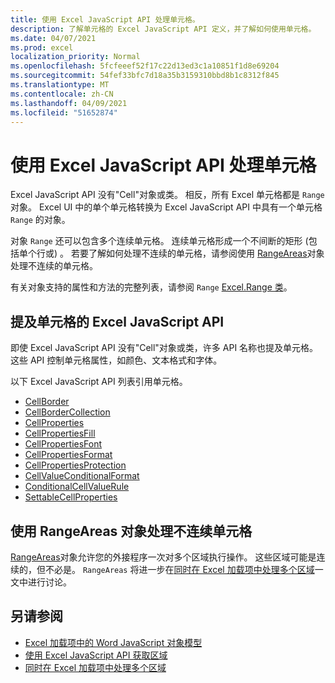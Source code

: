 ```yaml
---
title: 使用 Excel JavaScript API 处理单元格。
description: 了解单元格的 Excel JavaScript API 定义，并了解如何使用单元格。
ms.date: 04/07/2021
ms.prod: excel
localization_priority: Normal
ms.openlocfilehash: 5fcfeeef52f17c22d13ed3c1a10851f1d8e69204
ms.sourcegitcommit: 54fef33bfc7d18a35b3159310bbd8b1c8312f845
ms.translationtype: MT
ms.contentlocale: zh-CN
ms.lasthandoff: 04/09/2021
ms.locfileid: "51652874"
---
```

# <a name="work-with-cells-using-the-excel-javascript-api"></a>使用 Excel JavaScript API 处理单元格

Excel JavaScript API 没有"Cell"对象或类。 相反，所有 Excel 单元格都是 `Range` 对象。 Excel UI 中的单个单元格转换为 Excel JavaScript API 中具有一个单元格 `Range` 的对象。

对象 `Range` 还可以包含多个连续单元格。 连续单元格形成一个不间断的矩形 (包括单个行或) 。 若要了解如何处理不连续的单元格，请参阅使用 [RangeAreas](#work-with-discontiguous-cells-using-the-rangeareas-object)对象处理不连续的单元格。

有关对象支持的属性和方法的完整列表，请参阅 `Range` [Excel.Range 类](/javascript/api/excel/excel.range)。

## <a name="excel-javascript-apis-that-mention-cells"></a>提及单元格的 Excel JavaScript API

即使 Excel JavaScript API 没有"Cell"对象或类，许多 API 名称也提及单元格。 这些 API 控制单元格属性，如颜色、文本格式和字体。

以下 Excel JavaScript API 列表引用单元格。

- [CellBorder](/javascript/api/excel/excel.cellborder)
- [CellBorderCollection](/javascript/api/excel/excel.cellbordercollection)
- [CellProperties](/javascript/api/excel/excel.cellproperties)
- [CellPropertiesFill](/javascript/api/excel/excel.cellpropertiesfill)
- [CellPropertiesFont](/javascript/api/excel/excel.cellpropertiesfont)
- [CellPropertiesFormat](/javascript/api/excel/excel.cellpropertiesformat)
- [CellPropertiesProtection](/javascript/api/excel/excel.cellpropertiesprotection)
- [CellValueConditionalFormat](/javascript/api/excel/excel.cellvalueconditionalformat)
- [ConditionalCellValueRule](/javascript/api/excel/excel.conditionalcellvaluerule)
- [SettableCellProperties](/javascript/api/excel/excel.settablecellproperties)

## <a name="work-with-discontiguous-cells-using-the-rangeareas-object"></a>使用 RangeAreas 对象处理不连续单元格

[RangeAreas](/javascript/api/excel/excel.rangeareas)对象允许您的外接程序一次对多个区域执行操作。 这些区域可能是连续的，但不必是。 `RangeAreas` 将进一步在[同时在 Excel 加载项中处理多个区域](excel-add-ins-multiple-ranges.md)一文中进行讨论。

## <a name="see-also"></a>另请参阅

- [Excel 加载项中的 Word JavaScript 对象模型](excel-add-ins-core-concepts.md)
- [使用 Excel JavaScript API 获取区域](excel-add-ins-ranges-get.md)
- [ 同时在 Excel 加载项中处理多个区域 ](excel-add-ins-multiple-ranges.md)
